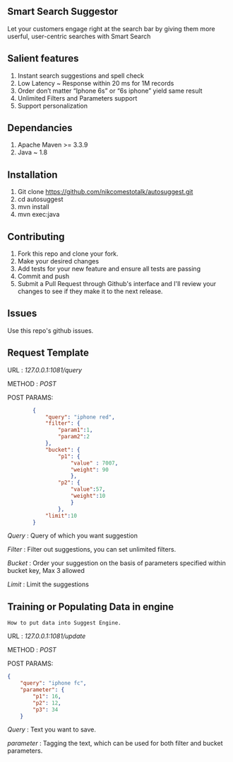 
## Smart Search Suggestor
Let your customers engage right at the search bar by giving them more userful, user-centric searches with Smart Search 

## Salient features
1. Instant search suggestions and spell check
2. Low Latency  ~ Response within 20 ms for 1M records
3. Order don’t matter “Iphone 6s” or “6s iphone” yield same result
4. Unlimited Filters and Parameters support
5. Support personalization

## Dependancies
1. Apache Maven >= 3.3.9
2. Java ~ 1.8

## Installation
1. Git clone https://github.com/nikcomestotalk/autosuggest.git
2. cd autosuggest
3. mvn install
4. mvn exec:java

## Contributing

1. Fork this repo and clone your fork.
2. Make your desired changes
3. Add tests for your new feature and ensure all tests are passing
4. Commit and push
5. Submit a Pull Request through Github's interface and I'll review your changes to see if they make it to the next release.


## Issues

Use this repo's github issues.

## Request Template
URL    : *127.0.0.1:1081/query*

METHOD : *POST*

POST PARAMS: 
```json
		{
			"query": "iphone red",
			"filter": {		
				"param1":1,
				"param2":2
			},
			"bucket": {		
				"p1": {	
					"value" : 7007,
					"weight": 90
					},
				"p2": {
					"value":57,
					"weight":10
					}
				},
			"limit":10
		}
```

*Query*  : Query of which you want suggestion

*Filter* : Filter out suggestions, you can set unlimited filters.

*Bucket* : Order your suggestion on the basis of parameters specified within bucket key, Max 3 allowed

*Limit*  :  Limit the suggestions


## Training or Populating Data in engine
`How to put data into Suggest Engine.`

URL    : *127.0.0.1:1081/update*

METHOD : *POST*

POST PARAMS: 
```json
{
	"query": "iphone fc",
	"parameter": {
		"p1": 16,
		"p2": 12,
		"p3": 34
	}
```

*Query*  : Text you want to save.

*parameter* : Tagging the text, which can be used for both filter and bucket parameters.

